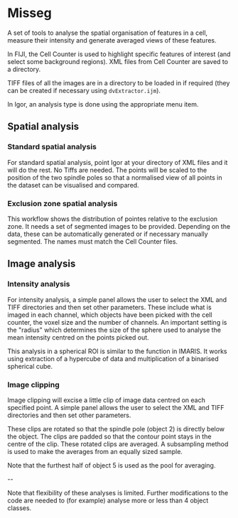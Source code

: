 # Misseg

A set of tools to analyse the spatial organisation of features in a cell, measure their intensity and generate averaged views of these features.

In FIJI, the Cell Counter is used to highlight specific features of interest (and select some background regions). XML files from Cell Counter are saved to a directory.

TIFF files of all the images are in a directory to be loaded in if required (they can be created if necessary using `dvExtractor.ijm`).

In Igor, an analysis type is done using the appropriate menu item.

## Spatial analysis

### Standard spatial analysis

For standard spatial analysis, point Igor at your directory of XML files and it will do the rest. No Tiffs are needed. The points will be scaled to the position of the two spindle poles so that a normalised view of all points in the dataset can be visualised and compared.

### Exclusion zone spatial analysis

This workflow shows the distribution of pointes relative to the exclusion zone. It needs a set of segmented images to be provided. Depending on the data, these can be automatically generated or if necessary manually segmented. The names must match the Cell Counter files.

## Image analysis

### Intensity analysis

For intensity analysis, a simple panel allows the user to select the XML and TIFF directories and then set other parameters. These include what is imaged in each channel, which objects have been picked with the cell counter, the voxel size and the number of channels. An important setting is the "radius" which determines the size of the sphere used to analyse the mean intensity centred on the points picked out.

This analysis in a spherical ROI is similar to the function in IMARIS. It works using extraction of a hypercube of data and multiplication of a binarised spherical cube.

### Image clipping

Image clipping will excise a little clip of image data centred on each specified point. A simple panel allows the user to select the XML and TIFF directories and then set other parameters.

These clips are rotated so that the spindle pole (object 2) is directly below the object. The clips are padded so that the contour point stays in the centre of the clip. These rotated clips are averaged. A subsampling method is used to make the averages from an equally sized sample.

Note that the furthest half of object 5 is used as the pool for averaging.

--

Note that flexibility of these analyses is limited. Further modifications to the code are needed to (for example) analyse more or less than 4 object classes.